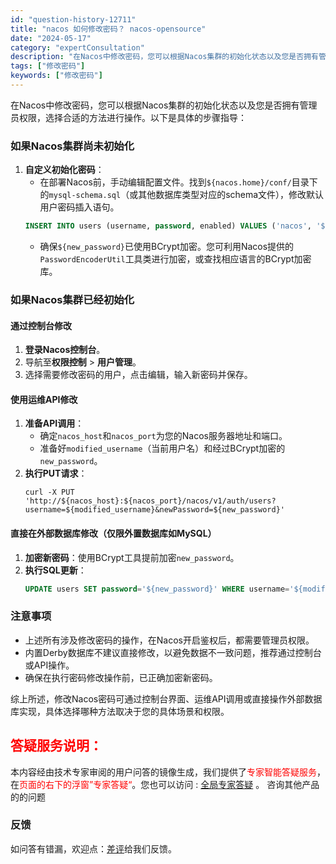```yaml
---
id: "question-history-12711"
title: "nacos 如何修改密码？ nacos-opensource"
date: "2024-05-17"
category: "expertConsultation"
description: "在Nacos中修改密码，您可以根据Nacos集群的初始化状态以及您是否拥有管理员权限，选择合适的方法进行操作。以下是具体的步骤指导：### 如果Nacos集群尚未初始化1. **自定义初始化密码**：   - 在部署Nacos前，手动编辑配置文件。找到`$nacos.home/conf/`目录下的`"
tags: ["修改密码"]
keywords: ["修改密码"]
---
```


在Nacos中修改密码，您可以根据Nacos集群的初始化状态以及您是否拥有管理员权限，选择合适的方法进行操作。以下是具体的步骤指导：

### 如果Nacos集群尚未初始化

1. **自定义初始化密码**：
   - 在部署Nacos前，手动编辑配置文件。找到`${nacos.home}/conf/`目录下的`mysql-schema.sql`（或其他数据库类型对应的schema文件），修改默认用户密码插入语句。
   ```sql
   INSERT INTO users (username, password, enabled) VALUES ('nacos', '${new_password}', TRUE);
   ```
   - 确保`${new_password}`已使用BCrypt加密。您可利用Nacos提供的`PasswordEncoderUtil`工具类进行加密，或查找相应语言的BCrypt加密库。

### 如果Nacos集群已经初始化

#### 通过控制台修改

1. **登录Nacos控制台**。
2. 导航至**权限控制** > **用户管理**。
3. 选择需要修改密码的用户，点击编辑，输入新密码并保存。

#### 使用运维API修改

1. **准备API调用**：
   - 确定`nacos_host`和`nacos_port`为您的Nacos服务器地址和端口。
   - 准备好`modified_username`（当前用户名）和经过BCrypt加密的`new_password`。
2. **执行PUT请求**：
   ```shell
   curl -X PUT 'http://${nacos_host}:${nacos_port}/nacos/v1/auth/users?username=${modified_username}&newPassword=${new_password}'
   ```

#### 直接在外部数据库修改（仅限外置数据库如MySQL）

1. **加密新密码**：使用BCrypt工具提前加密`new_password`。
2. **执行SQL更新**：
   ```sql
   UPDATE users SET password='${new_password}' WHERE username='${modified_username}';
   ```

### 注意事项
- 上述所有涉及修改密码的操作，在Nacos开启鉴权后，都需要管理员权限。
- 内置Derby数据库不建议直接修改，以避免数据不一致问题，推荐通过控制台或API操作。
- 确保在执行密码修改操作前，已正确加密新密码。

综上所述，修改Nacos密码可通过控制台界面、运维API调用或直接操作外部数据库实现，具体选择哪种方法取决于您的具体场景和权限。
## <font color="#FF0000">答疑服务说明：</font> 

本内容经由技术专家审阅的用户问答的镜像生成，我们提供了<font color="#FF0000">专家智能答疑服务</font>，在<font color="#FF0000">页面的右下的浮窗”专家答疑“</font>。您也可以访问 : [全局专家答疑](https://opensource.alibaba.com/chatBot) 。 咨询其他产品的的问题

### 反馈
如问答有错漏，欢迎点：[差评](https://ai.nacos.io/user/feedbackByEnhancerGradePOJOID?enhancerGradePOJOId=13862)给我们反馈。
